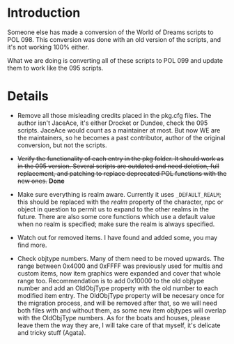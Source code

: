 # Introduction #

Someone else has made a conversion of the World of Dreams scripts to POL 098. This conversion was done with an old version of the scripts, and it's not working 100% either.

What we are doing is converting all of these scripts to POL 099 and update them to work like the 095 scripts.

# Details #

  * Remove all those misleading credits placed in the pkg.cfg files. The author isn't JaceAce, it's either Drocket or Dundee, check the 095 scripts. JaceAce would count as a maintainer at most. But now WE are the maintainers, so he becomes a past contributor, author of the original conversion, but not the scripts.

  * ~~Verify the functionality of each entry in the pkg folder. It should work as in the 095 version. Several scripts are outdated and need deletion, full replacement, and patching to replace deprecated POL functions with the new ones.~~ **Done**

  * Make sure everything is realm aware. Currently it uses `_DEFAULT_REALM`; this should be replaced with the _realm_ property of the character, npc or object in question to permit us to expand to the other realms in the future. There are also some core functions which use a default value when no realm is specified; make sure the realm is always specified.

  * Watch out for removed items. I have found and added some, you may find more.

  * Check objtype numbers. Many of them need to be moved upwards. The range between 0x4000 and 0xFFFF was previously used for multis and custom items, now item graphics were expanded and cover that whole range too. Recommendation is to add 0x10000 to the old objtype number and add an OldObjType property with the old number to each modified item entry. The OldObjType property will be necesary once for the migration process, and will be removed after that, so we will need both files with and without them, as some new item objtypes will overlap with the OldObjType numbers. As for the boats and houses, please leave them the way they are, I will take care of that myself, it's delicate and tricky stuff (Agata).